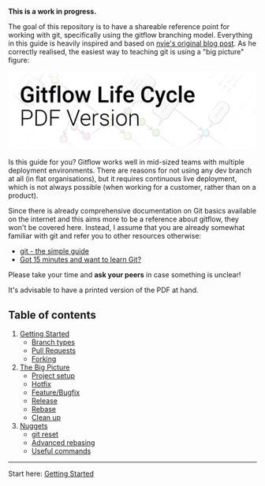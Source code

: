 **This is a work in progress.**

The goal of this repository is to have a shareable reference point for working with git, specifically using the gitflow branching model. Everything in this guide is heavily inspired and based on [nvie's original blog post](http://nvie.com/posts/a-successful-git-branching-model/). As he correctly realised, the easiest way to teaching git is using a "big picture" figure:

<a href="https://github.com/eschmar/gitflow/blob/master/gitflow.pdf">
    <img width="580" src="https://github.com/eschmar/gitflow/raw/master/pdf-link.png" alt="Gitflow Life Cycle PDF Version">
</a>

Is this guide for you? Gitflow works well in mid-sized teams with multiple deployment environments. There are reasons for not using any dev branch at all (in flat organisations), but it requires continuous live deployment, which is not always possible (when working for a customer, rather than on a product).

Since there is already comprehensive documentation on Git basics available on the internet and this aims more to be a reference about gitflow, they won't be covered here. Instead, I assume that you are already somewhat familiar with git and refer you to other resources otherwise:

* [git - the simple guide](http://rogerdudler.github.io/git-guide/)
* [Got 15 minutes and want to learn Git?](https://try.github.io)

Please take your time and **ask your peers** in case something is unclear! 

It's advisable to have a printed version of the PDF at hand.

## Table of contents
1. [Getting Started](1-getting-started/)
    * [Branch types](1-getting-started/#branch-types)
    * [Pull Requests](1-getting-started/#pull-requests)
    * [Forking](1-getting-started/#forking)
2. [The Big Picture](2-the-big-picture/)
    * [Project setup](2-the-big-picture/#project-setup)
    * [Hotfix](2-the-big-picture/#hotfix)
    * [Feature/Bugfix](2-the-big-picture/#featurebugfix)
    * [Release](2-the-big-picture/#release)
    * [Rebase](2-the-big-picture/#rebase)
    * [Clean up](2-the-big-picture/#clean-up)
3. [Nuggets](3-nuggets/)
    * [git reset](3-nuggets/git-reset.md)
    * [Advanced rebasing](3-nuggets/advanced-rebasing.md)
    * [Useful commands](3-nuggets/useful-commands.md)

---

Start here: [Getting Started](1-getting-started/)